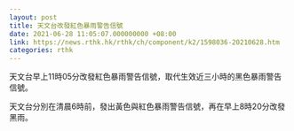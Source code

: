 ```yaml
---
layout: post
title: 天文台改發紅色暴雨警告信號
date: 2021-06-28 11:05:07.000000000 +08:00
link: https://news.rthk.hk/rthk/ch/component/k2/1598036-20210628.htm
categories: rthk
---
```


天文台早上11時05分改發紅色暴雨警告信號，取代生效近三小時的黑色暴雨警告信號。

天文台分別在清晨6時前，發出黃色與紅色暴雨警告信號，再在早上8時20分改發黑雨。
